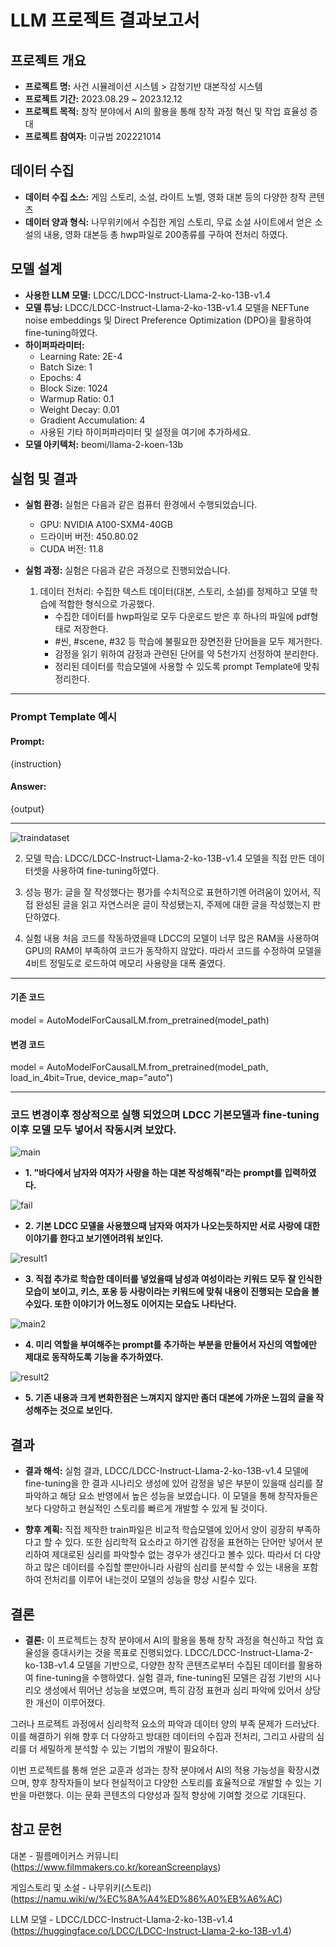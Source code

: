 # LLM 프로젝트 결과보고서

## 프로젝트 개요

- **프로젝트 명:** 사건 시뮬레이션 시스템 > 감정기반 대본작성 시스템
- **프로젝트 기간:** 2023.08.29 ~ 2023.12.12
- **프로젝트 목적:** 창작 분야에서 AI의 활용을 통해 창작 과정 혁신 및 작업 효율성 증대
- **프로젝트 참여자:** 이규범 202221014

## 데이터 수집

- **데이터 수집 소스:** 게임 스토리, 소설, 라이트 노벨, 영화 대본 등의 다양한 창작 콘텐츠
- **데이터 양과 형식:** 나무위키에서 수집한 게임 스토리, 무료 소설 사이트에서 얻은 소설의 내용, 영화 대본등 총 hwp파일로 200종류를 구하여 전처리 하였다.

## 모델 설계

- **사용한 LLM 모델:** LDCC/LDCC-Instruct-Llama-2-ko-13B-v1.4
- **모델 튜닝:** LDCC/LDCC-Instruct-Llama-2-ko-13B-v1.4 모델을 NEFTune noise embeddings 및 Direct Preference Optimization (DPO)을 활용하여 fine-tuning하였다.
- **하이퍼파라미터:** 
  - Learning Rate: 2E-4
  - Batch Size: 1
  - Epochs: 4
  - Block Size: 1024
  - Warmup Ratio: 0.1
  - Weight Decay: 0.01
  - Gradient Accumulation: 4
  - 사용된 기타 하이퍼파라미터 및 설정을 여기에 추가하세요.
- **모델 아키텍처:** beomi/llama-2-koen-13b

## 실험 및 결과

- **실험 환경:** 실험은 다음과 같은 컴퓨터 환경에서 수행되었습니다.
  - GPU: NVIDIA A100-SXM4-40GB
  - 드라이버 버전: 450.80.02
  - CUDA 버전: 11.8

- **실험 과정:** 실험은 다음과 같은 과정으로 진행되었습니다.
  1. 데이터 전처리: 수집한 텍스트 데이터(대본, 스토리, 소설)를 정제하고 모델 학습에 적합한 형식으로 가공했다.
     - 수집한 데이터를 hwp파일로 모두 다운로드 받은 후 하나의 파일에 pdf형태로 저장한다.
     - #씬, #scene, #32 등 학습에 불필요한 장면전환 단어들을 모두 제거한다.
     - 감정을 읽기 위하여 감정과 관련된 단어를 약 5천가지 선정하여 분리한다.
     - 정리된 데이터를 학습모델에 사용할 수 있도록 prompt Template에 맞춰 정리한다.

---

### Prompt Template 예시
  #### Prompt:
  {instruction}

  #### Answer:
  {output}

---

![traindataset](train_csv.png)

  2. 모델 학습: LDCC/LDCC-Instruct-Llama-2-ko-13B-v1.4 모델을 직접 만든 데이터셋을 사용하여 fine-tuning하였다.

  3. 성능 평가: 글을 잘 작성했다는 평가를 수치적으로 표현하기엔 어려움이 있어서, 직접 완성된 글을 읽고 자연스러운 글이 작성됐는지, 주제에 대한 글을 작성했는지 판단하였다.
  
  4. 실험 내용
     처음 코드를 작동하였을때 LDCC의 모델이 너무 많은 RAM을 사용하여 GPU의 RAM이 부족하여 코드가 동작하지 않았다. 따라서 코드를 수정하여 모델을 4비트 정밀도로 로드하여 메모리 사용량을 대폭 줄였다.

---
#### 기존 코드
model = AutoModelForCausalLM.from_pretrained(model_path)

#### 변경 코드
model = AutoModelForCausalLM.from_pretrained(model_path, load_in_4bit=True, device_map="auto")

---

   ### 코드 변경이후 정상적으로 실행 되었으며 LDCC 기본모델과 fine-tuning 이후 모델 모두 넣어서 작동시켜 보았다.
   
![main](main1.png)

- **1. "바다에서 남자와 여자가 사랑을 하는 대본 작성해줘"라는 prompt를 입력하였다.**

![fail](fail1.png)

- **2. 기본 LDCC 모델을 사용했으때 남자와 여자가 나오는듯하지만 서로 사랑에 대한 이야기를 한다고 보기엔어려워 보인다.**

![result1](result1.png)

- **3. 직접 추가로 학습한 데이터를 넣었을때 남성과 여성이라는 키워드 모두 잘 인식한 모습이 보이고, 키스, 포옹 등 사랑이라는 키워드에 맞춰 내용이 진행되는 모습을 볼수있다. 또한 이야기가 어느정도 이어지는 모습도 나타난다.**

![main2](main2.png)

- **4. 미리 역할을 부여해주는 prompt를 추가하는 부분을 만들어서 자신의 역할에만 제대로 동작하도록 기능을 추가하였다.**

![result2](result2.png)

- **5. 기존 내용과 크게 변화한점은 느껴지지 않지만 좀더 대본에 가까운 느낌의 글을 작성해주는 것으로 보인다.**


## 결과 

- **결과 해석:** 실험 결과, LDCC/LDCC-Instruct-Llama-2-ko-13B-v1.4 모델에 fine-tuning을 한 결과 시나리오 생성에 있어 감정을 넣은 부분이 있을때 심리를 잘 파악하고 해당 요소 반영에서 높은 성능을 보였습니다. 이 모델을 통해 창작자들은 보다 다양하고 현실적인 스토리를 빠르게 개발할 수 있게 될 것이다.
  
- **향후 계획:** 직접 제작한 train파일은 비교적 학습모델에 있어서 양이 굉장히 부족하다고 할 수 있다. 또한 심리학적 요소라고 하기엔 감정을 표현하는 단어만 넣어서 분리하여 제대로된 심리를 파악할수 없는 경우가 생긴다고 볼수 있다. 따라서 더 다양하고 많은 데이터를 수집할 뿐만아니라 사람의 심리를 분석할 수 있는 내용을 포함하여 전처리를 이루어 내는것이 모델의 성능을 향상 시킬수 있다.

## 결론

- **결론:** 이 프로젝트는 창작 분야에서 AI의 활용을 통해 창작 과정을 혁신하고 작업 효율성을 증대시키는 것을 목표로 진행되었다. LDCC/LDCC-Instruct-Llama-2-ko-13B-v1.4 모델을 기반으로, 다양한 창작 콘텐츠로부터 수집된 데이터를 활용하여 fine-tuning을 수행하였다. 실험 결과, fine-tuning된 모델은 감정 기반의 시나리오 생성에서 뛰어난 성능을 보였으며, 특히 감정 표현과 심리 파악에 있어서 상당한 개선이 이루어졌다.

그러나 프로젝트 과정에서 심리학적 요소의 파악과 데이터 양의 부족 문제가 드러났다. 이를 해결하기 위해 향후 더 다양하고 방대한 데이터의 수집과 전처리, 그리고 사람의 심리를 더 세밀하게 분석할 수 있는 기법의 개발이 필요하다.

이번 프로젝트를 통해 얻은 교훈과 성과는 창작 분야에서 AI의 적용 가능성을 확장시켰으며, 향후 창작자들이 보다 현실적이고 다양한 스토리를 효율적으로 개발할 수 있는 기반을 마련했다. 이는 문화 콘텐츠의 다양성과 질적 향상에 기여할 것으로 기대된다. 

## 참고 문헌

대본 - 필름메이커스 커뮤니티 (https://www.filmmakers.co.kr/koreanScreenplays)

게임스토리 및 소설 - 나무위키(스토리) (https://namu.wiki/w/%EC%8A%A4%ED%86%A0%EB%A6%AC)

LLM 모델 - LDCC/LDCC-Instruct-Llama-2-ko-13B-v1.4 (https://huggingface.co/LDCC/LDCC-Instruct-Llama-2-ko-13B-v1.4)
